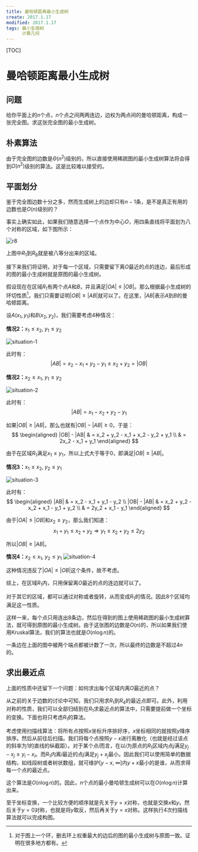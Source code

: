 ```yaml
---
title: 曼哈顿距离最小生成树
create: 2017.1.17
modified: 2017.1.17
tags: 最小生成树
      计算几何
---
```


[TOC]
# 曼哈顿距离最小生成树
## 问题
给你平面上的$n$个点，$n$个点之间两两连边，边权为两点间的曼哈顿距离，构成一张完全图。求这张完全图的最小生成树。

## 朴素算法
由于完全图的边数是$\Theta(n^2)$级别的，所以直接使用稀疏图的最小生成树算法将会得到$\Omega(n^2)$级别的算法。这是比较难以接受的。

## 平面划分
鉴于完全图边数十分之多，然而生成树上的边却只有$n - 1$条，是不是真正有用的边数也是$O(n)$级别的？

事实上确实如此，如果我们随意选择一个点作为中心$O$，用四条直线将平面划为八个对称的区域，如下图所示：

![r8](https://riteme.site/blogimg/manhattan-mst/r8.svg)

上图中$R_1$到$R_8$就是被八等分出来的区域。

接下来我们将证明，对于每一个区域，只需要留下离$O$最近的点的连边，最后形成的图的最小生成树就是原图的最小生成树。

假设现在在区域$R_1$有两个点$A$和$B$，并且满足$|OA| \leqslant |OB|$。那么根据最小生成树的环切性质[^cut]，我们只需要证明$|OB| \geqslant |AB|$就可以了。在这里，$|AB|$表示$A$到$B$的曼哈顿距离。

[^cut]: 对于图上一个环，删去环上权重最大的边后的图的最小生成树与原图一致。证明在很多地方都有。

设$A(x_1, y_1)$和$B(x_2, y_2)$，我们需要考虑$4$种情况：

**情况2：**$x_1 \leqslant x_2, \;y_1 \leqslant y_2$

![situation-1](https://riteme.site/blogimg/manhattan-mst/s1.svg)

此时有：
$$
|AB| = x_2 - x_1 + y_2 - y_1 \leqslant x_2 + y_2 = |OB|
$$

**情况2：**$x_2 \leqslant x_1, \;y_1 \leqslant y_2$

![situation-2](https://riteme.site/blogimg/manhattan-mst/s2.svg)

此时有：
$$
|AB| = x_1 - x_2 + y_2 - y_1
$$

如果$|OB| \geqslant |AB|$，那么也就有$|OB| - |AB| \geqslant 0$，于是：
$$
\begin{aligned}
|OB| - |AB| & = x_2 + y_2 - x_1 + x_2 - y_2 + y_1 \\
& = 2x_2 - x_1 + y_1
\end{aligned}
$$

由于在区域$R_1$满足$x_1 \leqslant y_1$，所以上式大于等于$0$，即满足$|OB| \geqslant |AB|$。

**情况3：**$x_1 \leqslant x_2, \;y_2 \leqslant y_1$

![situation-3](https://riteme.site/blogimg/manhattan-mst/s3.svg)

此时有：
$$
\begin{aligned}
|AB| & = x_2 - x_1 + y_1 - y_2 \\
|OB| - |AB| & = x_2 + y_2 - x_2 + x_1 - y_1 + y_2 \\
& = 2y_2 + x_1 - y_1
\end{aligned}
$$

由于$|OA| \leqslant |OB|$和$x_2 \leqslant y_2$，那么我们知道：
$$
x_1 + y_1 \leqslant x_2 + y_2 \Longrightarrow y_1 \leqslant x_2 + y_2 \leqslant 2y_2
$$

所以$|OB| \geqslant |AB|$。

**情况4：**$x_2 \leqslant x_1, \;y_2 \leqslant y_1$
![situation-4](https://riteme.site/blogimg/manhattan-mst/s4.svg)

这种情况违反了$|OA| \leqslant |OB|$这个条件，故不考虑。

综上，在区域$R_1$内，只用保留离$O$最近的点的连边就可以了。

对于其它的区域，都可以通过对称或者旋转，从而变成$R_1$的情况。因此$8$个区域均满足这一性质。

这样一来，每个点只用连出$8$条边，然后在得到的图上使用稀疏图的最小生成树算法，就可得到原图的最小生成树。由于这张图的边数是$O(n)$的，所以如果我们使用Kruskal算法，我们的算法也就是$O(n \log n)$的。

一条边在上面的图中被两个端点都被计数了一次，所以最终的边数是不超过$4n$的。

## 求出最近点
上面的性质中还留下一个问题：如何求出每个区域内离$O$最近的点？

从之前的关于边数的讨论中可知，我们只用求$R_1$到$R_4$的最近点即可。此外，利用对称的性质，我们可以全部归结到在$R_1$求最近点的算法中，只需要提前做一个坐标的变换。下面也将只考虑$R_1$的算法。

考虑使用扫描线算法：将所有点按照$x$坐标升序排好序，$x$坐标相同的就按照$y$降序排序。然后从前往后扫描。我们将每个点按照$y - x$进行离散化（也就是经过该点的斜率为$1$的直线的纵截距）。对于某个点$i$而言，在以$i$为原点的$R_1$区域内点$j$满足$y_j - x_j \geqslant y_i - x_i$。而$R_1$内离$i$最近的点$j$满足$y_j + x_j$最小。因此我们可以使用简单的数据结构，如线段树或者树状数组，就可维护$[y - x, \;\infty]$内$y + x$最小的是谁，从而求得每一个点的最近点。

这个算法是$O(n \log n)$的。因此，$n$个点的最小曼哈顿生成树可以在$O(n \log n)$计算出来。

至于坐标变换，一个比较方便的顺序就是先关于$y = x$对称，也就是交换$x$和$y$。然后关于$y = 0$对称，也就是将$y$取反，然后再关于$y = x$对称。这样执行$4$次扫描线算法就可以完成构图。
